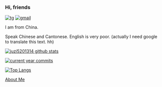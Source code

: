 ### Hi, friends

[![tg](https://img.shields.io/badge/Telegram-@orange__soeur-00BFFF?style=flat-square&logo=telegram)](https://t.me/orange_soeur)
[![gmail](https://img.shields.io/badge/Gmail-juzi201314-DC143C?style=flat-square&logo=gmail)](mailto:juzi201314@gmail.com)

I am from China.

Speak Chinese and Cantonese. English is very poor. (actually I need google to translate this text. hh)

[![juzi5201314 github stats](https://github-readme-stats.vercel.app/api?username=juzi5201314&count_private=true&show_icons=true&include_all_commits=true)](https://github.com/anuraghazra/github-readme-stats)

[![current year commits](https://github-readme-stats.vercel.app/api?username=juzi5201314&count_private=true&show_icons=true&hide=stars,prs,issues,contribs&hide_title=true&hide_rank=true)](https://github.com/anuraghazra/github-readme-stats)

[![Top Langs](https://github-readme-stats.vercel.app/api/top-langs/?username=juzi5201314)](https://github.com/anuraghazra/github-readme-stats)

[About Me](https://soeur.dev)
